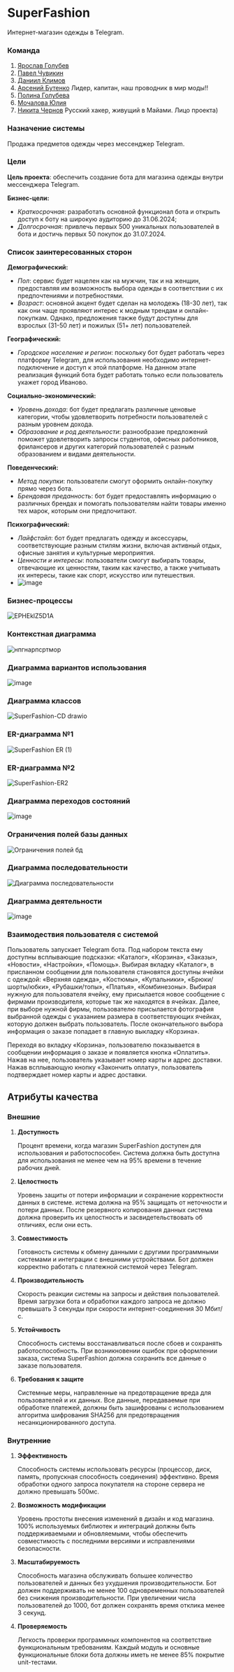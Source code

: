 # SuperFashion
Интернет-магазин одежды в Telegram.

### Команда
1. [Ярослав Голубев](https://github.com/Rubix327)
2. [Павел Чувикин](https://github.com/pavell85598)
3. [Даниил Климов](https://github.com/Dudergov365)
4. [Арсений Бутенко](https://github.com/arsenybut) Лидер, капитан, наш проводник в мир моды!!
5. [Полина Голубева](https://github.com/golubinkaa)
6. [Мочалова Юлия](https://github.com/MochalovaYulia)
7. [Никита Чернов](https://github.com/hekitociha) Русский хакер, живущий в Майами. Лицо проекта)

### Назначение системы
Продажа предметов одежды через мессенджер Telegram.

### Цели
**Цель проекта**: обеспечить создание бота для магазина одежды внутри мессенджера Telegram.

**Бизнес-цели:**
 - _Краткосрочная_: разработать основной функционал бота и открыть доступ к боту на широкую аудиторию до 31.06.2024;
 - _Долгосрочная_: привлечь первых 500 уникальных пользователей в бота и достичь первых 50 покупок до 31.07.2024.

### Список заинтересованных сторон

**Демографический:**

- _Пол_: сервис будет нацелен как на мужчин, так и на женщин, предоставляя им возможность выбора одежды в соответствии с их предпочтениями и потребностями.
- _Возраст_: основной акцент будет сделан на молодежь (18-30 лет), так как они чаще проявляют интерес к модным трендам и онлайн-покупкам. Однако, предложения также будут доступны для взрослых (31-50 лет) и пожилых (51+ лет) пользователей.

**Географический:**

- _Городское население и регион_: поскольку бот будет работать через платформу Telegram, для использования необходимо интернет-подключение и доступ к этой платформе. На данном этапе реализация функций бота будет работать только если пользователь укажет город Иваново.

**Социально-экономический:**

- _Уровень дохода_: бот будет предлагать различные ценовые категории, чтобы удовлетворить потребности пользователей с разным уровнем дохода.
- _Образование и род деятельности_: разнообразие предложений поможет удовлетворить запросы студентов, офисных работников, фрилансеров и других категорий пользователей с разным образованием и видами деятельности.

**Поведенческий:**

- _Метод покупки_: пользователи смогут оформить онлайн-покупку прямо через бота.
- _Брендовая преданность_: бот будет предоставлять информацию о различных брендах и помогать пользователям найти товары именно тех марок, которым они предпочитают.

**Психографический:**

- _Лайфстайл_: бот будет предлагать одежду и аксессуары, соответствующие разным стилям жизни, включая активный отдых, офисные занятия и культурные мероприятия.
- _Ценности и интересы_: пользователи смогут выбирать товары, отвечающие их ценностям, таким как качество, а также учитывать их интересы, такие как спорт, искусство или путешествия.
- ![image](https://github.com/hekitociha/SuperFashion/assets/145964627/948f3677-0bdf-4804-bd4d-05142dca1e58)


### Бизнес-процессы
![EPHEklZ5D1A](https://github.com/hekitociha/SuperFashion/assets/145964627/ff07d482-0895-4560-b935-2235b867c4d4)

### Контекстная диаграмма
![нпгнарпсртмор](https://github.com/hekitociha/SuperFashion/assets/165883704/901f232a-d179-416a-9e1b-9ebbd2780af0)

### Диаграмма вариантов использования
![image](https://github.com/hekitociha/SuperFashion/assets/145964627/5ef8765c-e8bb-441c-951e-866fb11a06fe)

### Диаграмма классов
![SuperFashion-CD drawio](https://github.com/hekitociha/SuperFashion/assets/57916157/03d7a50c-c8ce-4926-915c-23a93acb72b4)

### ER-диаграмма №1
![SuperFashion ER (1)](https://github.com/hekitociha/SuperFashion/assets/57916157/24a81aa9-ec4a-473a-ac08-4a4b656df80d)

### ER-диаграмма №2
![SuperFashion-ER2](https://github.com/hekitociha/SuperFashion/assets/57916157/6e4d2279-a1b1-4bd5-a95c-a245b212d9ce)

### Диаграмма переходов состояний
![image](https://github.com/hekitociha/SuperFashion/assets/165883704/ff44d6d7-eb4b-4b82-a0d9-488620b0c137)

### Ограничения полей базы данных
![Ограничения полей бд](https://github.com/hekitociha/SuperFashion/assets/57916157/7c122252-def4-4aa0-b22b-36f76f03f318)

### Диаграмма последовательности
![Диаграмма последовательности](https://github.com/hekitociha/SuperFashion/assets/57916157/3091967d-aefc-4280-a292-b21734eda57f)

### Диаграмма деятельности
![image](https://github.com/hekitociha/SuperFashion/assets/165883704/a7308845-e249-4996-83db-e6e1962112ee)

### Взаимодествия пользователя с системой

Пользователь запускает Telegram бота. 
Под набором текста ему доступны всплывающие подсказки: 
«Каталог», «Корзина», «Заказы», «Новости», «Настройки», «Помощь». 
Выбирая вкладку «Каталог», в присланном сообщении для пользователя становятся доступны ячейки с одеждой:
«Верхняя одежда», «Костюмы», «Купальники», «Брюки/шорты/юбки», «Рубашки/топы», «Платья», «Комбинезоны». Выбирая нужную для пользователя ячейку, ему присылается новое сообщение с фирмами производителя, которые так же находятся в ячейках. Далее, при выборе нужной фирмы, пользователю присылается фотография выбранной одежды с указанием размера в соответствующих ячейках, которую должен выбрать пользователь. После окончательного выбора информация о заказе попадает в главную выкладку «Корзина».

Переходя во вкладку «Корзина», пользователю показывается в сообщении информация о заказе и появляется кнопка «Оплатить». Нажав на нее, пользователь указывает номер карты и адрес доставки. Нажав всплывающую кнопку «Закончить оплату», пользователь подтверждает номер карты и адрес доставки.

## Атрибуты качества

### Внешние

1. **Доступность**

    Процент времени, когда магазин SuperFashion доступен для использования и работоспособен.
    Система должна быть доступна для использования не менее чем на 95% времени в течение рабочих дней.

2. **Целостность**

    Уровень защиты от потери информации и сохранение корректности данных в системе.
    истема должна на 95% защищать от неточности и потери данных. После резервного копирования данных система должна проверить их целостность и 
    засвидетельствовать об отличиях, если они есть.

3. **Совместимость**

    Готовность системы к обмену данными с другими программными системами и интеграции с внешними устройствами.
    Бот должен корректно работать с платежной системой через Telegram.

4. **Производительность**

    Скорость реакции системы на запросы и действия пользователей.
    Время загрузки бота и обработки каждого запроса не должно превышать 3 секунды при скорости интернет-соединения 30 Мбит/с.

5. **Устойчивость**

    Способность системы восстанавливаться после сбоев и сохранять работоспособность.
    При возникновении ошибок при оформлении заказа, система SuperFashion должна сохранить все данные о заказе пользователя.

6. **Требования к защите**

    Системные меры, направленные на предотвращение вреда для пользователей и их данных.
    Все данные, передаваемые при обработке платежей, должны быть зашифрованы с использованием алгоритма шифрования SHA256 для предотвращения несанкционированного доступа.


### Внутренние

1. **Эффективность**

    Способность системы использовать ресурсы (процессор, диск, память, пропускная способность соединения) эффективно.
    Время обработки одного запроса покупателя на стороне сервера не должно превышать 500мс.

2. **Возможность модификации**

    Уровень простоты внесения изменений в дизайн и код магазина.
    100% используемых библиотек и интеграций должны быть поддерживаемыми и обновляемыми, чтобы обеспечить совместимость с последними версиями и 
    исправлениями безопасности.

3. **Масштабируемость**

    Способность магазина обслуживать большее количество пользователей и данных без ухудшения производительности.
    Бот должен поддерживать не менее 100 одновременных пользователей без снижения производительности. При увеличении числа пользователей до 1000, бот 
    должен сохранять время отклика менее 3 секунд.

4. **Проверяемость**

    Легкость проверки программных компонентов на соответствие функциональным требованиям.
    Каждый модуль и основные функциональные блоки бота должны иметь не менее 85% покрытие unit-тестами.


